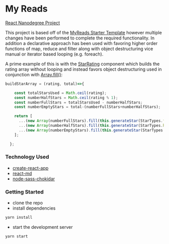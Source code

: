 # My Reads
[React Nanodegree Project](https://www.udacity.com/course/react-nanodegree--nd019)

This project is based off of the [MyReads Starter Template](https://github.com/udacity/reactnd-project-myreads-starter) however multiple changes have been performed to complete the required functionality. In addition a declarative approach has been used with favoring higher order functions of map, reduce and filter along with object destructuring vice manual or iterator based looping (e.g. foreach).

A prime example of this is with the [StarRating](src/components/StarRating/StarRating.js) component which builds the rating array without looping and instead favors object destructuring used in conjunction with [Array.fill()](https://developer.mozilla.org/en-US/docs/Web/JavaScript/Reference/Global_Objects/Array/fill):
```js
buildStarArray = (rating, total)=>{

    const totalStarsUsed = Math.ceil(rating);
    const numberHalfStars = Math.ceil(rating % 1);
    const numberFullStars = totalStarsUsed - numberHalfStars;
    const numberEmptyStars = total-(numberFullStars+numberHalfStars);

    return [
      ...(new Array(numberFullStars).fill(this.generateStar(StarTypes.full))),
      ...(new Array(numberHalfStars).fill(this.generateStar(StarTypes.half))),
      ...(new Array(numberEmptyStars).fill(this.generateStar(StarTypes.empty)))
    ];

  };
```
### Technology Used
* [create-react-app](https://github.com/facebookincubator/create-react-app)
* [react-md](https://react-md.mlaursen.com/)
* [node-sass-chokidar](https://github.com/michaelwayman/node-sass-chokidar)

### Getting Started
* clone the repo
* install dependencies
```sh
yarn install
```
* start the development server
```sh
yarn start
```
